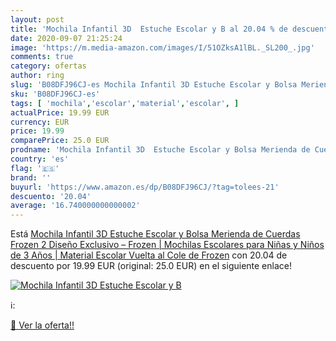 ```yaml
---
layout: post
title: 'Mochila Infantil 3D  Estuche Escolar y B al 20.04 % de descuento'
date: 2020-09-07 21:25:24
image: 'https://m.media-amazon.com/images/I/51OZksA1lBL._SL200_.jpg'
comments: true
category: ofertas
author: ring
slug: 'B08DFJ96CJ-es Mochila Infantil 3D Estuche Escolar y Bolsa Merienda de...'
sku: 'B08DFJ96CJ-es'
tags: [ 'mochila','escolar','material','escolar', ]
actualPrice: 19.99 EUR
currency: EUR
price: 19.99
comparePrice: 25.0 EUR
prodname: 'Mochila Infantil 3D  Estuche Escolar y Bolsa Merienda de Cuerdas Frozen 2 Diseño Exclusivo – Frozen | Mochilas Escolares para Niñas y Niños de 3 Años | Material Escolar Vuelta al Cole de Frozen'
country: 'es'
flag: '🇪🇸'
brand: ''
buyurl: 'https://www.amazon.es/dp/B08DFJ96CJ/?tag=tolees-21'
descuento: '20.04'
average: '16.740000000000002'
---
```


Está [Mochila Infantil 3D  Estuche Escolar y Bolsa Merienda de Cuerdas Frozen 2 Diseño Exclusivo – Frozen | Mochilas Escolares para Niñas y Niños de 3 Años | Material Escolar Vuelta al Cole de Frozen](https://www.amazon.es/dp/B08DFJ96CJ/?tag=tolees-21) con 20.04 de descuento por 19.99 EUR (original: 25.0 EUR) en el siguiente enlace!

[![Mochila Infantil 3D  Estuche Escolar y B](https://m.media-amazon.com/images/I/51OZksA1lBL._SL200_.jpg)](https://www.amazon.es/dp/B08DFJ96CJ/?tag=tolees-21)

ℹ️:


[🛒 Ver la oferta!!](https://www.amazon.es/dp/B08DFJ96CJ/?tag=tolees-21)
